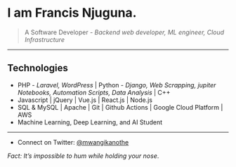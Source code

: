 # I am Francis Njuguna.
> A Software Developer - _Backend web developer, ML engineer, Cloud Infrastructure_

<!-- ![](https://komarev.com/ghpvc/?username=mwanginjuguna&color=84CC16) -->

----
## Technologies
* PHP - _Laravel, WordPress_ | Python - _Django, Web Scrapping, jupiter Notebooks, Automation Scripts, Data Analysis_ | C++
* Javascript | jQuery | Vue.js | React.js | Node.js
* SQL & MySQL | Apache | Git | Github Actions | Google Cloud Platform | AWS
* Machine Learning, Deep Learning, and AI Student
----


- Connect on Twitter: [@mwangikanothe](https://twitter.com/mwangikanothe)

 _Fact: *It’s impossible to hum while holding your nose*_.

